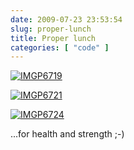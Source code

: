 ```yaml
---
date: 2009-07-23 23:53:54
slug: proper-lunch
title: Proper lunch
categories: [ "code" ]
---
```










[![IMGP6719](http://farm3.static.flickr.com/2650/3735129829_fed6e57470_s.jpg)](http://www.flickr.com/photos/mloskot/3735129829/)


[![IMGP6721](http://farm3.static.flickr.com/2542/3735134519_6a4692650c_s.jpg)](http://www.flickr.com/photos/mloskot/3735134519/)


[![IMGP6724](http://farm4.static.flickr.com/3442/3735936566_35a48330f8_s.jpg)](http://www.flickr.com/photos/mloskot/3735936566/)









...for health and strength ;-)
